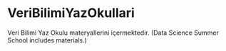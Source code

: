 # VeriBilimiYazOkullari
Veri Bilimi Yaz Okulu materyallerini içermektedir. (Data Science Summer School includes materials.)
